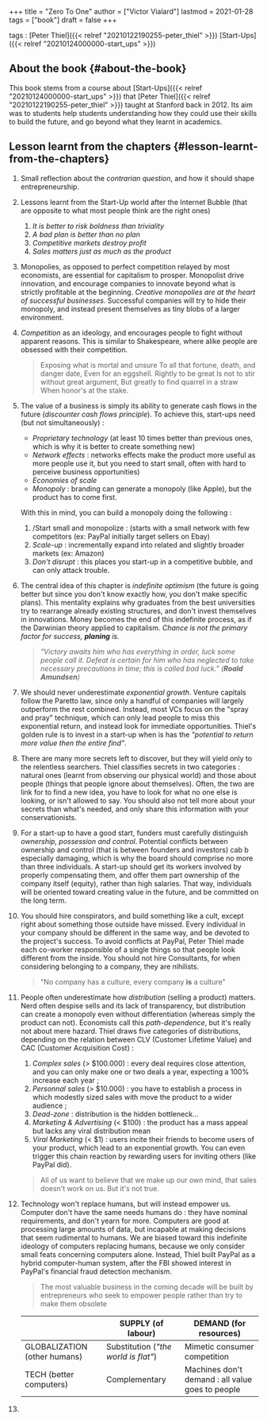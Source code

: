 +++
title = "Zero To One"
author = ["Victor Vialard"]
lastmod = 2021-01-28
tags = ["book"]
draft = false
+++

tags
: [Peter Thiel]({{< relref "20210122190255-peter_thiel" >}}) [Start-Ups]({{< relref "20210124000000-start_ups" >}})

## About the book {#about-the-book}

This book stems from a course about [Start-Ups]({{< relref "20210124000000-start_ups" >}}) that [Peter Thiel]({{< relref "20210122190255-peter_thiel" >}}) taught at Stanford back in 2012. Its aim was to students help students understanding how they could use their skills to build the future, and go beyond what they learnt in academics.

## Lesson learnt from the chapters {#lesson-learnt-from-the-chapters}

1.  Small reflection about the _contrarian question_, and how it should shape entrepreneurship.

2.  Lessons learnt from the Start-Up world after the Internet Bubble (that are opposite to what most people think are the right ones)

    1.  _It is better to risk boldness than triviality_
    2.  _A bad plan is better than no plan_
    3.  _Competitive markets destroy profit_
    4.  _Sales matters just as much as the product_

3.  Monopolies, as opposed to perfect competition relayed by most economists, are essential for capitalism to prosper. Monopolist drive innovation, and encourage companies to innovate beyond what is strictly profitable at the beginning. _Creative monopolies are at the heart of successful businesses._ Successful companies will try to hide their monopoly, and instead present themselves as tiny blobs of a larger environment.

4.  _Competition_ as an ideology, and encourages people to fight without apparent reasons. This is similar to Shakespeare, where alike people are obsessed with their competition.

    > Exposing what is mortal and unsure
    > To all that fortune, death, and danger date,
    > Even for an eggshell. Rightly to be great
    > Is not to stir without great argument,
    > But greatly to find quarrel in a straw
    > When honor's at the stake.

5.  The value of a business is simply its ability to generate cash flows in the future (_discounter cash flows principle_). To achieve this, start-ups need (but not simultaneously) :

    - _Proprietary technology_ (at least 10 times better than previous ones, which is why it is better to create something new)
    - _Network effects_ : networks effects make the product more useful as more people use it, but you need to start small, often with hard to perceive business opportunities)
    - _Economies of scale_
    - _Monopoly_ : branding can generate a monopoly (like Apple), but the product has to come first.

    With this in mind, you can build a monopoly doing the following :

    1.  /Start small and monopolize : (starts with a small network with few competitors (ex: PayPal initially target sellers on Ebay)
    2.  _Scale-up_ : incrementally expand into related and slightly broader markets (ex: Amazon)
    3.  _Don't disrupt_ : this places you start-up in a competitive bubble, and can only attack trouble.

6.  The central idea of this chapter is _indefinite optimism_ (the future is going better but since you don't know exactly how, you don't make specific plans). This mentality explains why graduates from the best universities try to rearrange already existing structures, and don't invest themselves in innovations. Money becomes the end of this indefinite process, as if the Darwinian theory applied to capitalism. _Chance is not the primary factor for success, **planing** is._

    > _"Victory awaits him who has everything in order, luck some people call it. Defeat is certain for him who has neglected to take necessary precautions in time; this is called bad luck." (**Roald Amundsen**)_

7.  We should never underestimate _exponential growth_. Venture capitals follow the Paretto law, since only a handful of companies will largely outperform the rest combined. Instead, most VCs focus on the "spray and pray" technique, which can only lead people to miss this exponential return, and instead look for immediate opportunities. Thiel's golden rule is to invest in a start-up when is has the _"potential to return more value then the entire find"_.

8.  There are many more secrets left to discover, but they will yield only to the relentless searchers. Thiel classifies secrets in two categories : natural ones (learnt from observing our physical world) and those about people (things that people ignore about themselves). Often, the two are link for to find a new idea, you have to look for what no one else is looking, or isn't allowed to say. You should also not tell more about your secrets than what's needed, and only share this information with your conservationists.

9.  For a start-up to have a good start, funders must carefully distinguish _ownership, possession and control_. Potential conflicts between ownership and control (that is between founders and investors) cab b especially damaging, which is why the board should comprise no more than three individuals.
    A start-up should get its workers involved by properly compensating them, and offer them part ownership of the company itself (equity), rather than high salaries. That way, individuals will be oriented toward creating value in the future, and be committed on the long term.

10. You should hire conspirators, and build something like a cult, except right about something those outside have missed. Every individual in your company should be different in the same way, and be devoted to the project's success. To avoid conflicts at PayPal, Peter Thiel made each co-worker responsible of a single things so that people look different from the inside. You should not hire Consultants, for when considering belonging to a company, they are nihilists.

    > "No company has a culture, every company **is** a culture"

11. People often underestimate how _distribution_ (selling a product) matters. Nerd often despise sells and its lack of transparency, but distribution can create a monopoly even without differentiation (whereas simply the product can not). Economists call this _path-dependence_, but it's really not about mere hazard. Thiel draws five categories of distributions, depending on the relation between CLV (Customer Lifetime Value) and CAC (Customer Acquisition Cost) :

    1.  _Complex sales_ (> \$100.000) : every deal requires close attention, and you can only make one or two deals a year, expecting a 100% increase each year ;
    2.  _Personnal sales_ (> \$10.000) : you have to establish a process in which modestly sized sales with move the product to a wider audience ;
    3.  _Dead-zone_ : distribution is the hidden bottleneck...
    4.  _Marketing & Advertising_ (< \$100) : the product has a mass appeal but lacks any viral distribution mean
    5.  _Viral Marketing_ (< \$1) : users incite their friends to become users of your product, which lead to an exponential growth. You can even trigger this chain reaction by rewarding users for inviting others (like PayPal did).

    > All of us want to believe that we make up our own mind, that sales doesn't work on us. But it's not true.

12. Technology won't replace humans, but will instead empower us. Computer don't have the same needs humans do : they have nominal requirements, and don't yearn for more. Computers are good at processing large amounts of data, but incapable at making decisions that seem rudimental to humans. We are biased toward this indefinite ideology of computers replacing humans, because we only consider small feats concerning computers alone. Instead, Thiel built PayPal as a hybrid computer-human system, after the FBI showed interest in PayPal's financial fraud detection mechanism.

    > The most valuable business in the coming decade will be built by entrepreneurs who seek to empower people rather than try to make them obsolete

    |                              | SUPPLY (of labour)                   | DEMAND (for resources)                           |
    | ---------------------------- | ------------------------------------ | ------------------------------------------------ |
    | GLOBALIZATION (other humans) | Substitution (_"the world is flat"_) | Mimetic consumer competition                     |
    | TECH (better computers)      | Complementary                        | Machines don't demand : all value goes to people |

13.
